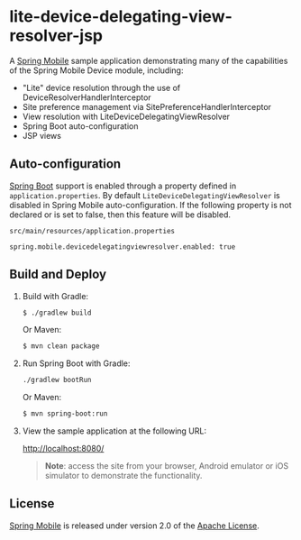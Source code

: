 # lite-device-delegating-view-resolver-jsp

A [Spring Mobile] sample application demonstrating many of the capabilities of the Spring Mobile Device module, including:

* "Lite" device resolution through the use of DeviceResolverHandlerInterceptor 
* Site preference management via SitePreferenceHandlerInterceptor
* View resolution with LiteDeviceDelegatingViewResolver
* Spring Boot auto-configuration
* JSP views


## Auto-configuration

[Spring Boot] support is enabled through a property defined in `application.properties`. By default `LiteDeviceDelegatingViewResolver` is disabled in Spring Mobile auto-configuration. If the following property is not declared or is set to false, then this feature will be disabled.

`src/main/resources/application.properties`
```
spring.mobile.devicedelegatingviewresolver.enabled: true
```


## Build and Deploy

1. Build with Gradle:

    ```sh
    $ ./gradlew build
    ```

    Or Maven:

    ```sh
    $ mvn clean package
    ```

2. Run Spring Boot with Gradle:

    ```sh
    ./gradlew bootRun
    ```

    Or Maven:

    ```sh
    $ mvn spring-boot:run
    ```

3. View the sample application at the following URL:

    [http://localhost:8080/](http://localhost:8080/)

    > **Note**: access the site from your browser, Android emulator or iOS simulator to demonstrate the functionality.


## License

[Spring Mobile] is released under version 2.0 of the [Apache License].


[Spring Mobile]: https://projects.spring.io/spring-mobile
[Spring Boot]: https://projects.spring.io/spring-boot
[Apache License]: http://www.apache.org/licenses/LICENSE-2.0
